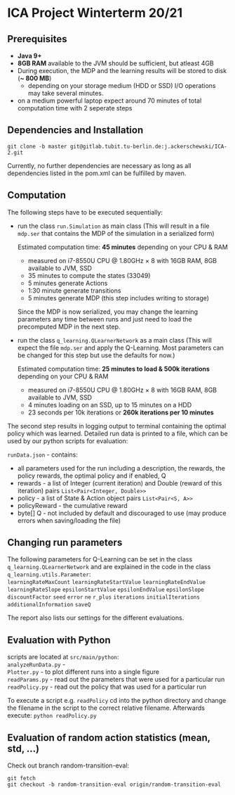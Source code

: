 # ICA Project Winterterm 20/21

## Prerequisites 
* **Java 9+**  
* **8GB RAM** available to the JVM should be sufficient, but atleast 4GB    
* During execution, the MDP and the learning results will be stored to disk (**~ 800 MB**) 
    * depending on your storage medium (HDD or SSD) I/O operations may take several minutes.
* on a medium powerful laptop expect around 70 minutes of total computation time with 2 seperate steps
## Dependencies and Installation
```
git clone -b master git@gitlab.tubit.tu-berlin.de:j.ackerschewski/ICA-2.git
```
Currently, no further dependencies are necessary as long as all dependencies listed in the pom.xml can be fulfilled by maven.

## Computation
The following steps have to be executed sequentially:
 * run the class `run.Simulation` as main class (This will result in a file `mdp.ser` that contains the MDP of the simulation in a serialized form)
 
    Estimated computation time: **45 minutes** depending on your CPU & RAM
    * measured on i7-8550U CPU @ 1.80GHz × 8 with 16GB RAM, 8GB available to JVM, SSD
    * 35 minutes to compute the states (33049)
    * 5 minutes generate Actions
    * 1:30 minute generate transitions
    * 5 minutes generate MDP (this step includes writing to storage)
    
    Since the MDP is now serialized, you may change the learning parameters any time between runs and just need to load the precomputed MDP in the next step.
    
 * run the class `q_learning.QLearnerNetwork` as a main class (This will expect the file `mdp.ser` and apply the Q-Learning. Most parameters can be changed for this step but use the defaults for now.)  
    
    Estimated computation time: **25 minutes to load & 500k iterations** depending on your CPU & RAM
    * measured on i7-8550U CPU @ 1.80GHz × 8 with 16GB RAM, 8GB available to JVM, SSD
    * 4 minutes loading on an SSD, up to 15 minutes on a HDD
    * 23 seconds per 10k iterations or **260k iterations per 10 minutes**  
 
 The second step results in logging output to terminal containing the optimal policy which was learned.
 Detailed run data is printed to a file, which can be used by our python scripts for evaluation:  

 `runData.json` - contains: 
 * all parameters used for the run including a description, the rewards, the policy rewards, the optimal policy and if enabled, Q
 * rewards - a list of Integer (current iteration) and Double (reward of this iteration) pairs `List<Pair<Integer, Double>>`
 * policy - a list of State & Action object pairs `List<Pair<S, A>>` 
 * policyReward - the cumulative reward
 * byte[] Q - not included by default and discouraged to use (may produce errors when saving/loading the file)
 
 ## Changing run parameters
 The following parameters for Q-Learning can be set in the class `q_learning.QLearnerNetwork` and are explained in the code in the class `q_learning.utils.Parameter`:  
 `learningRateMaxCount`
 `learningRateStartValue`
 `learningRateEndValue`
 `learningRateSlope`
 `epsilonStartValue`
 `epsilonEndValue`
 `epsilonSlope`
 `discountFactor`
 `seed`
 `error`
 `ne`
 `r_plus`
 `iterations`
 `initialIterations`
 `additionalInformation`
 `saveQ` 
 
 The report also lists our settings for the different evaluations.
 
 ## Evaluation with Python
 scripts are located at `src/main/python`:  
 `analyzeRunData.py` -   
 `Plotter.py` - to plot different runs into a single figure  
 `readParams.py` - read out the parameters that were used for a particular run  
 `readPolicy.py` - read out the policy that was used for a particular run  
 
 To execute a script e.g. `readPolicy` cd into the python directory and change the filename in the script to the correct relative filename. Afterwards execute: 
 `python readPolicy.py`
 
 ## Evaluation of random action statistics (mean, std, ...)
 
Check out branch random-transition-eval:
```
git fetch
git checkout -b random-transition-eval origin/random-transition-eval
```